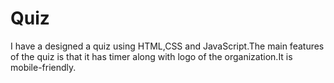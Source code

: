 # Quiz

I have a designed a quiz using HTML,CSS and JavaScript.The main features of the quiz is that it has timer along with logo of the organization.It is mobile-friendly.
